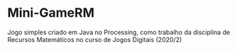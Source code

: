 # Mini-GameRM
 Jogo simples criado em Java no Processing, como trabalho da disciplina de Recursos Matemáticos no curso de Jogos Digitais (2020/2)
